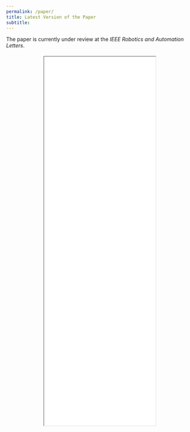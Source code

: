 ```yaml
---
permalink: /paper/
title: Latest Version of the Paper
subtitle:
---
```


The paper is currently under review at the *IEEE Robotics and Automation Letters*. 

<div style="margin-left: auto; margin-right: auto; margin-top: 20px; max-width: 60%">
<iframe src="/paper/SLDP_RAL.pdf" type="application/pdf" width="100%" height="1000px"> 
</iframe>
</div>
